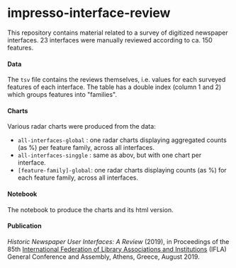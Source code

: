 # impresso-interface-review
This repository contains material related to a survey of digitized newspaper interfaces.
23 interfaces were manually reviewed according to ca. 150 features.

#### Data

The `tsv` file contains the reviews themselves, i.e. values for each surveyed features of each interface. The table has a double index (column 1 and 2) which groups features into "families".

#### Charts

Various radar charts were produced from the data:

- `all-interfaces-global` : one radar charts displaying aggregated counts (as %) per feature family, across all interfaces.
- `all-interfaces-singgle` : same as abov, but with one chart per interface.
- `[feature-family]-global`: one radar charts displaying counts (as %) for each feature family, across all interfaces.

#### Notebook

The notebook to produce the charts and its html version.

#### Publication

_Historic Newspaper User Interfaces: A Review_ (2019), in Proceedings of the 85th [International Federation of Library Associations and Institutions](https://2019.ifla.org/) (IFLA) General Conference and Assembly, Athens, Greece, August 2019.









